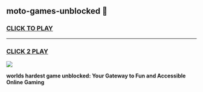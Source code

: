 
## moto-games-unblocked 👋
<h3>
<a href="https://premium.freeplayer.one?title=moto-games-unblocked&ref=14F">CLICK TO PLAY</a></h3>
<hr>

<h3>
<a href="https://premium.freeplayer.one?title=moto-games-unblocked&ref=14F">CLICK 2 PLAY</a>
  
</h3>

<a href="https://premium.freeplayer.one?title=moto-games-unblocked&ref=12F/"><img src="https://clearcache.store/games.png"></a>


**worlds hardest game unblocked: Your Gateway to Fun and Accessible Online Gaming**
